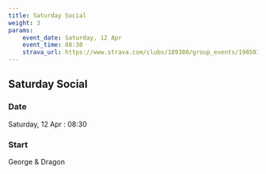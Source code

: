 ```yaml
---
title: Saturday Social 
weight: 3
params:
    event_date: Saturday, 12 Apr
    event_time: 08:30
    strava_url: https://www.strava.com/clubs/189380/group_events/1985019
---
```


## Saturday Social  



### Date

Saturday, 12 Apr : 08:30

### Start

George &amp; Dragon


